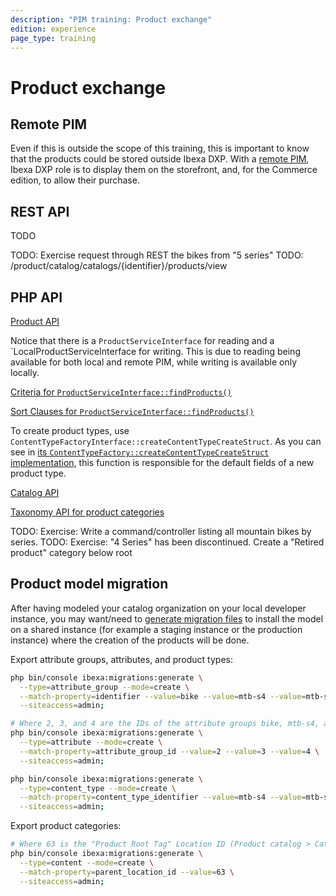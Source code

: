```yaml
---
description: "PIM training: Product exchange"
edition: experience
page_type: training
---
```


# Product exchange

## Remote PIM

Even if this is outside the scope of this training, this is important to know that the products could be stored outside Ibexa DXP.
With a [remote PIM](pim_guide.md#remote-pim-support), Ibexa DXP role is to display them on the storefront, and, for the Commerce edition, to allow their purchase.

## REST API

TODO

TODO: Exercise request through REST the bikes from "5 series"
TODO: /product/catalog/catalogs/{identifier}/products/view

## PHP API

[Product API](product_api.md)

Notice that there is a `ProductServiceInterface` for reading and a `LocalProductServiceInterface for writing.
This is due to reading being available for both local and remote PIM, while writing is available only locally.

[Criteria for `ProductServiceInterface::findProducts()`](product_search_criteria.md)

[Sort Clauses for `ProductServiceInterface::findProducts()`](product_sort_clauses.md)

To create product types, use `ContentTypeFactoryInterface::createContentTypeCreateStruct`.
As you can see in [its `ContentTypeFactory::createContentTypeCreateStruct` implementation](https://github.com/ibexa/product-catalog/blob/main/src/lib/Local/Repository/ProductType/ContentTypeFactory.php#L39-L43),
this function is responsible for the default fields of a new product type.

[Catalog API](catalog_api.md)

[Taxonomy API for product categories](taxonomy_api.md)

TODO: Exercise: Write a command/controller listing all mountain bikes by series.
TODO: Exercise: "4 Series" has been discontinued. Create a "Retired product" category below root

## Product model migration

After having modeled your catalog organization on your local developer instance,
you may want/need to [generate migration files](exporting_data.md) to install the model on a shared instance
(for example a staging instance or the production instance) where the creation of the products will be done.

Export attribute groups, attributes, and product types:

``` bash
php bin/console ibexa:migrations:generate \
  --type=attribute_group --mode=create \
  --match-property=identifier --value=bike --value=mtb-s4 --value=mtb-s5 \
  --siteaccess=admin;

# Where 2, 3, and 4 are the IDs of the attribute groups bike, mtb-s4, and mtb-s5
php bin/console ibexa:migrations:generate \
  --type=attribute --mode=create \
  --match-property=attribute_group_id --value=2 --value=3 --value=4 \
  --siteaccess=admin;

php bin/console ibexa:migrations:generate \
  --type=content_type --mode=create \
  --match-property=content_type_identifier --value=mtb-s4 --value=mtb-s5 \
  --siteaccess=admin;
```

Export product categories:

``` bash
# Where 63 is the "Product Root Tag" Location ID (Product catalog > Categories)
php bin/console ibexa:migrations:generate \
  --type=content --mode=create \
  --match-property=parent_location_id --value=63 \
  --siteaccess=admin;
```
